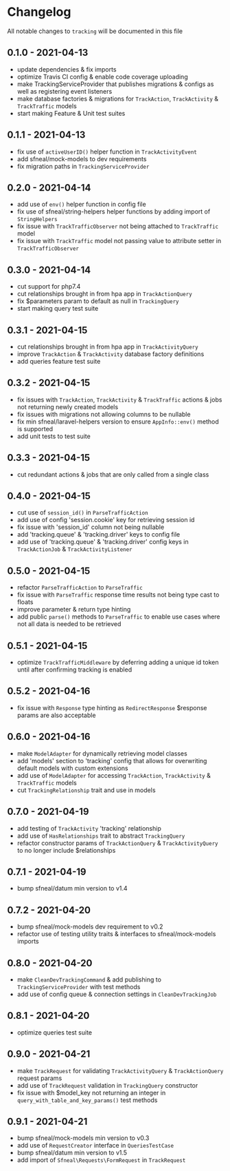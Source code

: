 # Changelog

All notable changes to `tracking` will be documented in this file


## 0.1.0 - 2021-04-13
- update dependencies & fix imports
- optimize Travis CI config & enable code coverage uploading
- make TrackingServiceProvider that publishes migrations & configs as well as registering event listeners
- make database factories & migrations for `TrackAction`, `TrackActivity` & `TrackTraffic` models
- start making Feature & Unit test suites


## 0.1.1 - 2021-04-13
- fix use of `activeUserID()` helper function in `TrackActivityEvent`
- add sfneal/mock-models to dev requirements
- fix migration paths in `TrackingServiceProvider`


## 0.2.0 - 2021-04-14
- add use of `env()` helper function in config file
- fix use of sfneal/string-helpers helper functions by adding import of `StringHelpers`
- fix issue with `TrackTrafficObserver` not being attached to `TrackTraffic` model
- fix issue with `TrackTraffic` model not passing value to attribute setter in `TrackTrafficObserver`


## 0.3.0 - 2021-04-14
- cut support for php7.4
- cut relationships brought in from hpa app in `TrackActionQuery`
- fix $parameters param to default as null in `TrackingQuery`
- start making query test suite


## 0.3.1 - 2021-04-15
- cut relationships brought in from hpa app in `TrackActivityQuery`
- improve `TrackAction` & `TrackActivity` database factory definitions
- add queries feature test suite


## 0.3.2 - 2021-04-15
- fix issues with `TrackAction`, `TrackActivity` & `TrackTraffic` actions & jobs not returning newly created models
- fix issues with migrations not allowing columns to be nullable
- fix min sfneal/laravel-helpers version to ensure `AppInfo::env()` method is supported
- add unit tests to test suite


## 0.3.3 - 2021-04-15
- cut redundant actions & jobs that are only called from a single class


## 0.4.0 - 2021-04-15
- cut use of `session_id()` in `ParseTrafficAction`
- add use of config 'session.cookie' key for retrieving session id
- fix issue with 'session_id' column not being nullable
- add 'tracking.queue' & 'tracking.driver' keys to config file
- add use of 'tracking.queue' & 'tracking.driver' config keys in `TrackActionJob` & `TrackActivityListener`


## 0.5.0 - 2021-04-15
- refactor `ParseTrafficAction` to `ParseTraffic`
- fix issue with `ParseTraffic` response time results not being type cast to floats
- improve parameter & return type hinting
- add public `parse()` methods to `ParseTraffic` to enable use cases where not all data is needed to be retrieved


## 0.5.1 - 2021-04-15
- optimize `TrackTrafficMiddleware` by deferring adding a unique id token until after confirming tracking is enabled


## 0.5.2 - 2021-04-16
- fix issue with `Response` type hinting as `RedirectResponse` $response params are also acceptable


## 0.6.0 - 2021-04-16
- make `ModelAdapter` for dynamically retrieving model classes
- add 'models' section to 'tracking' config that allows for overwriting default models with custom extensions
- add use of `ModelAdapter` for accessing `TrackAction`, `TrackActivity` & `TrackTraffic` models
- cut `TrackingRelationship` trait and use in models


## 0.7.0 - 2021-04-19
- add testing of `TrackActivity` 'tracking' relationship
- add use of `HasRelationships` trait to abstract `TrackingQuery`
- refactor constructor params of `TrackActionQuery` & `TrackActivityQuery` to no longer include $relationships


## 0.7.1 - 2021-04-19
- bump sfneal/datum min version to v1.4


## 0.7.2 - 2021-04-20
- bump sfneal/mock-models dev requirement to v0.2
- refactor use of testing utility traits & interfaces to sfneal/mock-models imports


## 0.8.0 - 2021-04-20
- make `CleanDevTrackingCommand` & add publishing to `TrackingServiceProvider` with test methods
- add use of config queue & connection settings in `CleanDevTrackingJob`


## 0.8.1 - 2021-04-20
- optimize queries test suite


## 0.9.0 - 2021-04-21
- make `TrackRequest` for validating `TrackActivityQuery` & `TrackActionQuery` request params
- add use of `TrackRequest` validation in `TrackingQuery` constructor
- fix issue with $model_key not returning an integer in `query_with_table_and_key_params()` test methods


## 0.9.1 - 2021-04-21
- bump sfneal/mock-models min version to v0.3
- add use of `RequestCreator` interface in `QueriesTestCase`
- bump sfneal/datum min version to v1.5
- add import of `Sfneal\Requests\FormRequest` in `TrackRequest`

